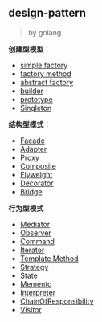## design-pattern

> by golang

**创建型模型**：

- [simple factory](./01_simple_factory)
- [factory method](./02_factory_method)
- [abstract factory](./03_abstract_factory)
- [builder](./04_builder)
- [prototype](./05_prototype)
- [Singleton](./06_singleton)

**结构型模式**：

- [Facade](./07_facade)
- [Adapter](./08_adapter)
- [Proxy](./09_proxy)
- [Composite](./10_composite)
- [Flyweight](./11_flyweight)
- [Decorator](./12_decorator)
- [Bridge](./13_bridge)

**行为型模式**

- [Mediator](./14_mediator)
- [Observer](./15_Observer)
- [Command](./16_command)
- [Iterator](./17_iterator)
- [Template Method](./18_template_method)
- [Strategy](./19_strategy)
- [State](./20_state)
- [Memento](./21_memento)
- [Interpreter](./22_Interpreter)
- [ChainOfResponsibility](./23_chain_of_responsibility)
- [Visitor](./24_visitor)
